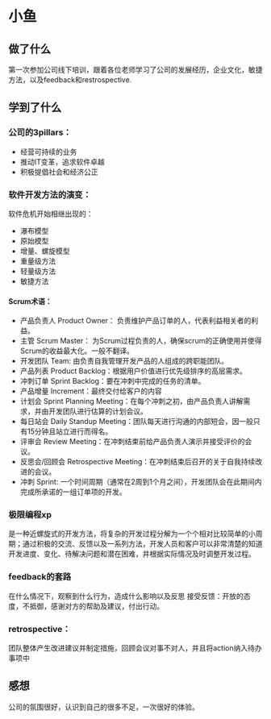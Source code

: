 # 小鱼
## 做了什么
第一次参加公司线下培训，跟着各位老师学习了公司的发展经历，企业文化，敏捷方法，以及feedback和restrospective.
## 学到了什么
### 公司的3pillars：
- 经营可持续的业务
- 推动IT变革，追求软件卓越
- 积极提倡社会和经济公正
### 软件开发方法的演变：
软件危机开始相继出现的：
- 瀑布模型
- 原始模型
- 增量、螺旋模型
- 重量级方法
- 轻量级方法
- 敏捷方法
#### Scrum术语：
- 产品负责人 Product Owner： 负责维护产品订单的人，代表利益相关者的利益。 
- 主管 Scrum Master： 为Scrum过程负责的人，确保scrum的正确使用并使得Scrum的收益最大化。一般不翻译。
- 开发团队 Team: 由负责自我管理开发产品的人组成的跨职能团队。 
- 产品列表 Product Backlog：根据用户价值进行优先级排序的高层需求。 
- 冲刺订单 Sprint Backlog：要在冲刺中完成的任务的清单。 
- 产品增量 Increment：最终交付给客户的内容 
- 计划会 Sprint Planning Meeting：在每个冲刺之初，由产品负责人讲解需求，并由开发团队进行估算的计划会议。 
- 每日站会 Daily Standup Meeting：团队每天进行沟通的内部短会，因一般只有15分钟且站立进行而得名。 
- 评审会 Review Meeting：在冲刺结束前给产品负责人演示并接受评价的会议。 
- 反思会/回顾会 Retrospective Meeting：在冲刺结束后召开的关于自我持续改进的会议。
- 冲刺 Sprint: 一个时间周期（通常在2周到1个月之间），开发团队会在此期间内完成所承诺的一组订单项的开发。
### 极限编程xp
是一种近螺旋式的开发方法，将复杂的开发过程分解为一个个相对比较简单的小周期；通过积极的交流、反馈以及一系列方法，开发人员和客户可以非常清楚的知道开发进度、变化、待解决问题和潜在困难，并根据实际情况及时调整开发过程。
### feedback的套路
在什么情况下，观察到什么行为，造成什么影响以及反思 接受反馈：开放的态度，不抵御，感谢对方的帮助及建议，付出行动。
### retrospective：
团队整体产生改进建议并制定措施，回顾会议对事不对人，并且将action纳入待办事项中
## 感想
公司的氛围很好，认识到自己的很多不足，一次很好的体验。
